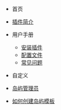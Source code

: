 <!-- docs/_sidebar.md -->
* 首页
* [插件简介](README)

* 用户手册
  * [安装插件](main/use)
  * [配置文件](main/config)
  <!-- * [指令操作](main/command) -->
  * [常见问题](main/question)

* 自定义
* [岛屿管理员](main/admin)
* [如何创建岛屿模板](main/mb)
